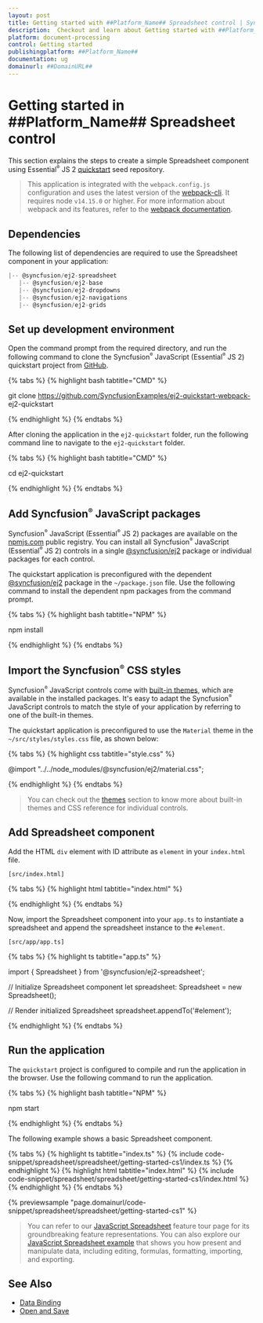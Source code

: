 ```yaml
---
layout: post
title: Getting started with ##Platform_Name## Spreadsheet control | Syncfusion
description:  Checkout and learn about Getting started with ##Platform_Name## Spreadsheet control of Syncfusion Essential JS 2 and more details.
platform: document-processing
control: Getting started 
publishingplatform: ##Platform_Name##
documentation: ug
domainurl: ##DomainURL##
---
```


# Getting started in ##Platform_Name## Spreadsheet control

This section explains the steps to create a simple Spreadsheet component using Essential<sup style="font-size:70%">&reg;</sup> JS 2 [quickstart](https://github.com/SyncfusionExamples/ej2-quickstart-webpack-) seed repository.

> This application is integrated with the `webpack.config.js` configuration and uses the latest version of the [webpack-cli](https://webpack.js.org/api/cli/#commands). It requires node `v14.15.0` or higher. For more information about webpack and its features, refer to the [webpack documentation](https://webpack.js.org/guides/getting-started/).

## Dependencies

The following list of dependencies are required to use the Spreadsheet component in your application:

```js
|-- @syncfusion/ej2-spreadsheet
   |-- @syncfusion/ej2-base
   |-- @syncfusion/ej2-dropdowns
   |-- @syncfusion/ej2-navigations
   |-- @syncfusion/ej2-grids

```

## Set up development environment

Open the command prompt from the required directory, and run the following command to clone the Syncfusion<sup style="font-size:70%">&reg;</sup> JavaScript (Essential<sup style="font-size:70%">&reg;</sup> JS 2) quickstart project from [GitHub](https://github.com/SyncfusionExamples/ej2-quickstart-webpack-).

{% tabs %}
{% highlight bash tabtitle="CMD" %}

git clone https://github.com/SyncfusionExamples/ej2-quickstart-webpack- ej2-quickstart

{% endhighlight %}
{% endtabs %}

After cloning the application in the `ej2-quickstart` folder, run the following command line to navigate to the `ej2-quickstart` folder.

{% tabs %}
{% highlight bash tabtitle="CMD" %}

cd ej2-quickstart

{% endhighlight %}
{% endtabs %}

## Add Syncfusion<sup style="font-size:70%">&reg;</sup> JavaScript packages

Syncfusion<sup style="font-size:70%">&reg;</sup> JavaScript (Essential<sup style="font-size:70%">&reg;</sup> JS 2) packages are available on the [npmjs.com](https://www.npmjs.com/~syncfusionorg) public registry. You can install all Syncfusion<sup style="font-size:70%">&reg;</sup> JavaScript (Essential<sup style="font-size:70%">&reg;</sup> JS 2) controls in a single [@syncfusion/ej2](https://www.npmjs.com/package/@syncfusion/ej2) package or individual packages for each control.

The quickstart application is preconfigured with the dependent [@syncfusion/ej2](https://www.npmjs.com/package/@syncfusion/ej2) package in the `~/package.json` file. Use the following command to install the dependent npm packages from the command prompt.

{% tabs %}
{% highlight bash tabtitle="NPM" %}

npm install

{% endhighlight %}
{% endtabs %}

## Import the Syncfusion<sup style="font-size:70%">&reg;</sup> CSS styles

Syncfusion<sup style="font-size:70%">&reg;</sup> JavaScript controls come with [built-in themes](https://ej2.syncfusion.com/documentation/appearance/theme/), which are available in the installed packages. It's easy to adapt the Syncfusion<sup style="font-size:70%">&reg;</sup> JavaScript controls to match the style of your application by referring to one of the built-in themes.

The quickstart application is preconfigured to use the `Material` theme in the `~/src/styles/styles.css` file, as shown below: 

{% tabs %}
{% highlight css tabtitle="style.css" %}

@import "../../node_modules/@syncfusion/ej2/material.css";

{% endhighlight %}
{% endtabs %}

> You can check out the [themes](https://ej2.syncfusion.com/documentation/appearance/theme/) section to know more about built-in themes and CSS reference for individual controls.

## Add Spreadsheet component

Add the HTML `div` element with ID attribute as `element` in your `index.html` file.

`[src/index.html]`

{% tabs %}
{% highlight html tabtitle="index.html" %}

<!DOCTYPE html>
<html lang="en">
<head>
    <title>Essential JS 2</title>
    <meta charset="utf-8" />
    <meta name="viewport" content="width=device-width, initial-scale=1.0, user-scalable=no" />
    <meta name="description" content="Essential JS 2" />
    <meta name="author" content="Syncfusion" />
    <link rel="shortcut icon" href="resources/favicon.ico" />
    <link href="https://maxcdn.bootstrapcdn.com/bootstrap/3.3.7/css/bootstrap.min.css" rel="stylesheet" />
</head>
<body>
    <!--Element which will render as Spreadsheet-->
    <div id="element"></div>
</body>
</html>

{% endhighlight %}
{% endtabs %}

Now, import the Spreadsheet component into your `app.ts` to instantiate a spreadsheet and append the spreadsheet instance to the `#element`.

`[src/app/app.ts]`

{% tabs %}
{% highlight ts tabtitle="app.ts" %}

import { Spreadsheet } from '@syncfusion/ej2-spreadsheet';

// Initialize Spreadsheet component
let spreadsheet: Spreadsheet = new Spreadsheet();

// Render initialized Spreadsheet
spreadsheet.appendTo('#element');

{% endhighlight %}
{% endtabs %}

## Run the application

The `quickstart` project is configured to compile and run the application in the browser. Use the following command to run the application.

{% tabs %}
{% highlight bash tabtitle="NPM" %}

npm start

{% endhighlight %}
{% endtabs %}

The following example shows a basic Spreadsheet component.

{% tabs %}
{% highlight ts tabtitle="index.ts" %}
{% include code-snippet/spreadsheet/spreadsheet/getting-started-cs1/index.ts %}
{% endhighlight %}
{% highlight html tabtitle="index.html" %}
{% include code-snippet/spreadsheet/spreadsheet/getting-started-cs1/index.html %}
{% endhighlight %}
{% endtabs %}
          
{% previewsample "page.domainurl/code-snippet/spreadsheet/spreadsheet/getting-started-cs1" %}

> You can refer to our [JavaScript Spreadsheet](https://www.syncfusion.com/javascript-ui-controls/js-spreadsheet) feature tour page for its groundbreaking feature representations. You can also explore our [JavaScript Spreadsheet example](https://ej2.syncfusion.com/demos/#/material/spreadsheet/default.html) that shows you how present and manipulate data, including editing, formulas, formatting, importing, and exporting.

## See Also

* [Data Binding](./data-binding)
* [Open and Save](./open-save)